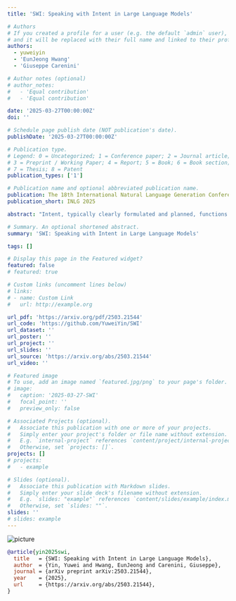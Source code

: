 ```yaml
---
title: 'SWI: Speaking with Intent in Large Language Models'

# Authors
# If you created a profile for a user (e.g. the default `admin` user), write the username (folder name) here
# and it will be replaced with their full name and linked to their profile.
authors:
  - yuweiyin
  - 'EunJeong Hwang'
  - 'Giuseppe Carenini'

# Author notes (optional)
# author_notes:
#   - 'Equal contribution'
#   - 'Equal contribution'

date: '2025-03-27T00:00:00Z'
doi: ''

# Schedule page publish date (NOT publication's date).
publishDate: '2025-03-27T00:00:00Z'

# Publication type.
# Legend: 0 = Uncategorized; 1 = Conference paper; 2 = Journal article;
# 3 = Preprint / Working Paper; 4 = Report; 5 = Book; 6 = Book section;
# 7 = Thesis; 8 = Patent
publication_types: ['1']

# Publication name and optional abbreviated publication name.
publication: The 18th International Natural Language Generation Conference
publication_short: INLG 2025

abstract: "Intent, typically clearly formulated and planned, functions as a cognitive framework for communication and problem-solving. This paper introduces the concept of Speaking with Intent (SWI) in large language models (LLMs), where the explicitly generated intent encapsulates the model's underlying intention and provides high-level planning to guide subsequent analysis and action. By emulating deliberate and purposeful thoughts in the human mind, SWI is hypothesized to enhance the reasoning capabilities and generation quality of LLMs. Extensive experiments on text summarization, multi-task question answering, and mathematical reasoning benchmarks consistently demonstrate the effectiveness and generalizability of Speaking with Intent over direct generation without explicit intent. Further analysis corroborates the generalizability of SWI under different experimental settings. Moreover, human evaluations verify the coherence, effectiveness, and interpretability of the intent produced by SWI. The promising results in enhancing LLMs with explicit intents pave a new avenue for boosting LLMs' generation and reasoning abilities with cognitive notions."

# Summary. An optional shortened abstract.
summary: 'SWI: Speaking with Intent in Large Language Models'

tags: []

# Display this page in the Featured widget?
featured: false
# featured: true

# Custom links (uncomment lines below)
# links:
# - name: Custom Link
#   url: http://example.org

url_pdf: 'https://arxiv.org/pdf/2503.21544'
url_code: 'https://github.com/YuweiYin/SWI'
url_dataset: ''
url_poster: ''
url_project: ''
url_slides: ''
url_source: 'https://arxiv.org/abs/2503.21544'
url_video: ''

# Featured image
# To use, add an image named `featured.jpg/png` to your page's folder.
# image:
#   caption: '2025-03-27-SWI'
#   focal_point: ''
#   preview_only: false

# Associated Projects (optional).
#   Associate this publication with one or more of your projects.
#   Simply enter your project's folder or file name without extension.
#   E.g. `internal-project` references `content/project/internal-project/index.md`.
#   Otherwise, set `projects: []`.
projects: []
# projects:
#   - example

# Slides (optional).
#   Associate this publication with Markdown slides.
#   Simply enter your slide deck's filename without extension.
#   E.g. `slides: "example"` references `content/slides/example/index.md`.
#   Otherwise, set `slides: ""`.
slides: ''
# slides: example
---
```


<!-- {{% callout note %}} -->
<!-- Click the _Cite_ button above to demo the feature to enable visitors to import publication metadata into their reference management software. -->
<!-- {{% /callout %}} -->

<!-- {{% callout note %}} -->
<!-- Create your slides in Markdown - click the _Slides_ button to check out the example. -->
<!-- {{% /callout %}} -->

<!-- Supplementary notes can be added here, including [code, math, and images](https://wowchemy.com/docs/writing-markdown-latex/). -->

<script src="https://polyfill.io/v3/polyfill.min.js?features=es6"></script>
<script id="MathJax-script" async src="https://cdn.jsdelivr.net/npm/mathjax@3/es5/tex-mml-chtml.js"></script>
<script> 
MathJax = {
  tex: {
    inlineMath: [['$', '$']],
    processEscapes: true
  }
};
</script>

![picture](https://yuweiyin.com/files/img/2025-03-27-SWI.png)

```bibtex
@article{yin2025swi,
  title   = {SWI: Speaking with Intent in Large Language Models},
  author  = {Yin, Yuwei and Hwang, EunJeong and Carenini, Giuseppe},
  journal = {arXiv preprint arXiv:2503.21544},
  year    = {2025},
  url     = {https://arxiv.org/abs/2503.21544},
}
```
